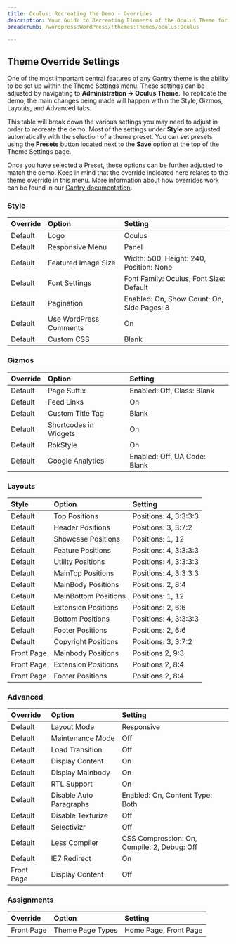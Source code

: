 ```yaml
---
title: Oculus: Recreating the Demo - Overrides
description: Your Guide to Recreating Elements of the Oculus Theme for WordPress
breadcrumb: /wordpress:WordPress/!themes:Themes/oculus:Oculus

---
```


Theme Override Settings
-----

One of the most important central features of any Gantry theme is the ability to be set up within the Theme Settings menu. These settings can be adjusted by navigating to **Administration -> Oculus Theme**. To replicate the demo, the main changes being made will happen within the Style, Gizmos, Layouts, and Advanced tabs.

This table will break down the various settings you may need to adjust in order to recreate the demo. Most of the settings under **Style** are adjusted automatically with the selection of a theme preset. You can set presets using the **Presets** button located next to the **Save** option at the top of the Theme Settings page.

Once you have selected a Preset, these options can be further adjusted to match the demo. Keep in mind that the override indicated here relates to the theme override in this menu. More information about how overrides work can be found in our [Gantry documentation][override].

### Style

| Override | Option                 | Setting                                    |  
| :------- | :--------------------- | :----------------------------------------- |  
| Default  | Logo                   | Oculus                                     |  
| Default  | Responsive Menu        | Panel                                      |  
| Default  | Featured Image Size    | Width: 500, Height: 240, Position: None    |  
| Default  | Font Settings          | Font Family: Oculus, Font Size: Default    |  
| Default  | Pagination             | Enabled: On, Show Count: On, Side Pages: 8 |  
| Default  | Use WordPress Comments | On                                         |  
| Default  | Custom CSS             | Blank                                      |  

### Gizmos

| Override   |                Option |                          Setting |  
| :--------- | :-------------------- | :------------------------------ |   
| Default    |           Page Suffix |       Enabled: Off, Class: Blank |  
| Default    |            Feed Links |                               On |  
| Default    |      Custom Title Tag |                            Blank |  
| Default    | Shortcodes in Widgets |                               On |  
| Default    |              RokStyle |                               On |  
| Default    |      Google Analytics |     Enabled: Off, UA Code: Blank |  

### Layouts

|   Style    |        Option        |        Setting        |
| :--------- | :------------------- | :-------------------- |
| Default    | Top Positions        | Positions: 4, 3:3:3:3 |
| Default    | Header Positions     | Positions: 3, 3:7:2   |
| Default    | Showcase Positions   | Positions: 1, 12      |
| Default    | Feature Positions    | Positions: 4, 3:3:3:3 |
| Default    | Utility Positions    | Positions: 4, 3:3:3:3 |
| Default    | MainTop Positions    | Positions: 4, 3:3:3:3 |
| Default    | MainBody Positions   | Positions: 2, 8:4     |
| Default    | MainBottom Positions | Positions: 1, 12      |
| Default    | Extension Positions  | Positions: 2, 6:6     |
| Default    | Bottom Positions     | Positions: 4, 3:3:3:3 |
| Default    | Footer Positions     | Positions: 2, 6:6     |
| Default    | Copyright Positions  | Positions: 3, 3:7:2   |
| Front Page | Mainbody Positions   | Positions 2, 9:3      |
| Front Page | Extension Positions  | Positions 2, 8:4      |
| Front Page | Footer Positions     | Positions 2, 8:4      |

### Advanced

| Override   | Option                  | Setting                                     |  
| :--------- | :---------------------- | :------------------------------------------ |  
| Default    | Layout Mode             | Responsive                                  |  
| Default    | Maintenance Mode        | Off                                         |  
| Default    | Load Transition         | Off                                         |  
| Default    | Display Content         | On                                          |  
| Default    | Display Mainbody        | On                                          |  
| Default    | RTL Support             | On                                          |  
| Default    | Disable Auto Paragraphs | Enabled: On, Content Type: Both             |  
| Default    | Disable Texturize       | Off                                         |  
| Default    | Selectivizr             | Off                                         |  
| Default    | Less Compiler           | CSS Compression: On, Compile: 2, Debug: Off |  
| Default    | IE7 Redirect            | On                                          |  
| Front Page | Display Content         | Off                                         |  

### Assignments

| Override   | Option              | Setting               |  
| :--------- | :------------------ | :-------------------- |  
| Front Page | Theme Page Types | Home Page, Front Page |  

[demo]: assets/Oculus2.jpeg
[menu]: ../../start/menu.md
[override]: http://docs.gantry.org/gantry4/configure